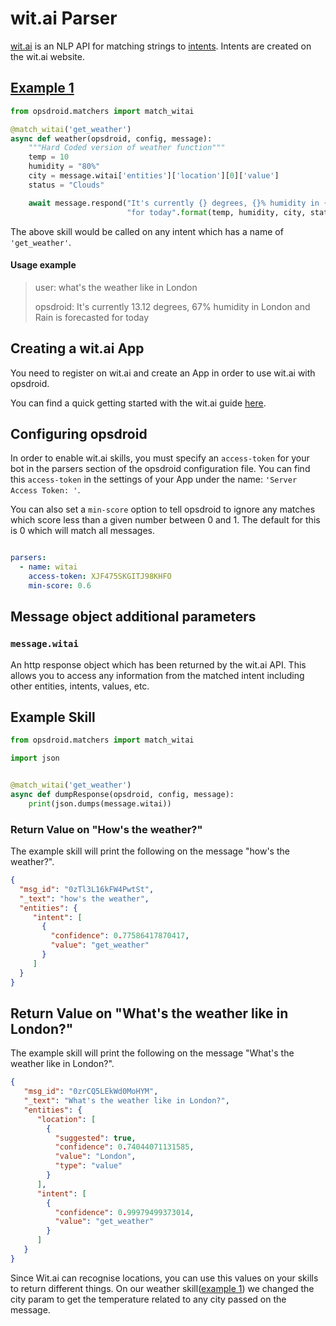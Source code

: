 # wit.ai Parser

[wit.ai](https://wit.ai) is an NLP API for matching strings to [intents](https://wit.ai/docs/recipes#categorize-the-user-intent). Intents are created on the wit.ai website.

## [Example 1](#example1)

```python
from opsdroid.matchers import match_witai

@match_witai('get_weather')
async def weather(opsdroid, config, message):
    """Hard Coded version of weather function"""
    temp = 10
    humidity = "80%"
    city = message.witai['entities']['location'][0]['value']
    status = "Clouds"

    await message.respond("It's currently {} degrees, {}% humidity in {} and {} is forecasted "
                          "for today".format(temp, humidity, city, status))
```

The above skill would be called on any intent which has a name of `'get_weather'`. 

#### Usage example

> user: what's the weather like in London
>
> opsdroid: It's currently 13.12 degrees, 67% humidity in London and Rain is forecasted for today




## Creating a wit.ai App
You need to register on wit.ai and create an App in order to use wit.ai with opsdroid.

You can find a quick getting started with the wit.ai guide [here](https://wit.ai/getting-started).

## Configuring opsdroid

In order to enable wit.ai skills, you must specify an `access-token` for your bot in the parsers section of the opsdroid configuration file. 
You can find this `access-token` in the settings of your App under the name: `'Server Access Token: '`. 

You can also set a `min-score` option to tell opsdroid to ignore any matches which score less than a given number between 0 and 1. The default for this is 0 which will match all messages.

```yaml

parsers:
  - name: witai
    access-token: XJF475SKGITJ98KHFO
    min-score: 0.6
```

## Message object additional parameters

### `message.witai`

An http response object which has been returned by the wit.ai API. This allows you to access any information from the matched intent including other entities, intents, values, etc.


## Example Skill

```python
from opsdroid.matchers import match_witai

import json


@match_witai('get_weather')
async def dumpResponse(opsdroid, config, message):
    print(json.dumps(message.witai))
```

### Return Value on "How's the weather?"

The example skill will print the following on the message "how's the weather?".

```json
{
  "msg_id": "0zTl3L16kFW4PwtSt", 
  "_text": "how's the weather", 
  "entities": {
     "intent": [
       {
         "confidence": 0.77586417870417, 
         "value": "get_weather"
       } 
     ]    
  }
}
```

## Return Value on "What's the weather like in London?"

The example skill will print the following on the message "What's the weather like in London?".

```json
{
   "msg_id": "0zrCQ5LEkWd0MoHYM", 
   "_text": "What's the weather like in London?", 
   "entities": {
      "location": [
        {
          "suggested": true, 
          "confidence": 0.74044071131585, 
          "value": "London", 
          "type": "value"
        }
      ], 
      "intent": [
        {
          "confidence": 0.99979499373014, 
          "value": "get_weather"
        }
      ]
   }
}

```

Since Wit.ai can recognise locations, you can use this values on your skills to return different things. 
On our weather skill([example 1](#example1)) we changed the city param to get the temperature related to any city passed on the message.


